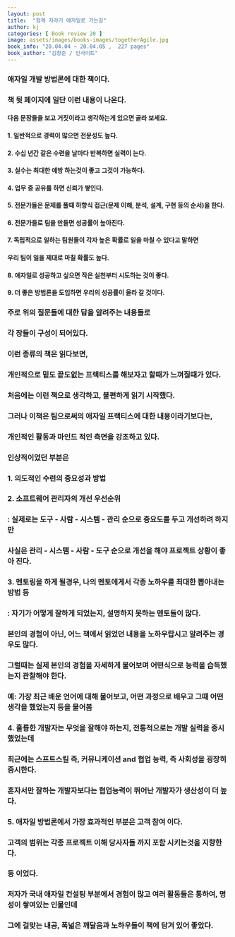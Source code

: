 ```yaml
---
layout: post
title:  "함께 자라기 애자일로 가는길"
author: kj
categories: [ Book review 20 ]
image: assets/images/books-images/togetherAgile.jpg
book_info: "20.04.04 ~ 20.04.05 ,  227 pages"
book_author: "김창준 / 인사이트"
---
```

### 애자일 개발 방법론에 대한 책이다.

### 책 뒷 페이지에 일단 이런 내용이 나온다.

#### 다음 문장들을 보고 거짓이라고 생각하는게 있으면 골라 보세요.

#### 1. 일반적으로 경력이 많으면 전문성도 높다.

#### 2. 수십 년간 같은 수련을 날마다 반복하면 실력이 는다.

#### 3. 실수는 최대한 예방 하는것이 좋고 그것이 가능하다.

#### 4. 업무 중 공유를 하면 신뢰가 쌓인다.

#### 5. 전문가들은 문제를 풀때 하향식 접근(문제 이해, 분석, 설계, 구현 등의 순서)을 한다.

#### 6. 전문가들로 팀을 만들면 성공률이 높아진다.

#### 7. 독립적으로 일하는 팀원들이 각자 높은 확률로 일을 마칠 수 있다고 말하면

#### 우리 팀이 일을 제대로 마칠 확률도 높다.

#### 8. 애자일로 성공하고 싶으면 작은 실천부터 시도하는 것이 좋다.

#### 9. 더 좋은 방법론을 도입하면 우리의 성공률이 올라 갈 것이다.

### 주로 위의 질문들에 대한 답을 알려주는 내용들로

### 각 장들이 구성이 되어있다.

### 이런 종류의 책은 읽다보면,

### 개인적으로 밑도 끝도없는 프랙티스를 해보자고 할때가 느껴질때가 있다.

### 처음에는 이런 책으로 생각하고, 불편하게 읽기 시작했다.

### 그러나 이책은 팀으로써의 애자일 프랙티스에 대한 내용이라기보다는,

### 개인적인 활동과 마인드 적인 측면을 강조하고 있다.

### 인상적이었던 부분은

### 1. 의도적인 수련의 중요성과 방법

### 2. 소프트웨어 관리자의 개선 우선순위

### : 실제로는 도구 - 사람 - 시스템 - 관리 순으로 중요도를 두고 개선하려 하지만

###  사실은 관리 - 시스템 - 사람 - 도구 순으로 개선을 해야 프로젝트 상황이 좋아 진다.

### 3. 멘토링을 하게 될경우, 나의 멘토에게서 각종 노하우를 최대한 뽑아내는 방법 등

### : 자기가 어떻게 잘하게 되었는지, 설명하지 못하는 멘토들이 많다.

### 본인의 경험이 아닌, 어느 책에서 읽었던 내용을 노하우랍시고 알려주는 경우도 많다.

### 그럴때는 실제 본인의 경험을 자세하게 물어보며 어떤식으로 능력을 습득했는지 관찰해야 한다.

### 예: 가장 최근 배운 언어에 대해 물어보고, 어떤 과정으로 배우고 그때 어떤 생각을 했었는지 등을 물어봄

### 4. 훌륭한 개발자는 무엇을 잘해야 하는지, 전통적으로는 개발 실력을 중시했었는데

### 최근에는 스프트스킬 즉,  커뮤니케이션 and 협업 능력, 즉 사회성을 굉장히 중시한다.

### 혼자서만 잘하는 개발자보다는 협업능력이 뛰어난 개발자가 생산성이 더 높다.

### 5. 애자일 방법론에서 가장 효과적인 부분은 고객 참여 이다.

### 고객의 범위는 각종 프로젝트 이해 당사자들 까지 포함 시키는것을 지향한다.

### 등 이었다.

### 저자가 국내 애자일 컨설팅 부분에서 경험이 많고 여러 활동들은 통하여, 명성이 쌓여있는 인물인데

### 그에 걸맞는 내공, 폭넓은 깨달음과 노하우들이 책에 담겨 있어 좋았다.





